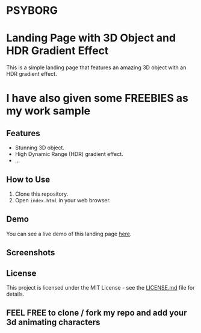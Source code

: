 # PSYBORG
# Landing Page with 3D Object and HDR Gradient Effect

This is a simple landing page that features an amazing 3D object with an HDR gradient effect.
# I have also given some FREEBIES as my work sample

## Features

- Stunning 3D object.
- High Dynamic Range (HDR) gradient effect.
- ...

## How to Use

1. Clone this repository.
2. Open `index.html` in your web browser.

## Demo

You can see a live demo of this landing page [here](link_to_demo).

## Screenshots


## License

This project is licensed under the MIT License - see the [LICENSE.md](LICENSE.md) file for details.

## FEEL FREE to clone / fork my repo and add your 3d animating characters



